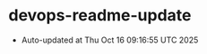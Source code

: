 # devops-readme-update
<!--START_SECTION:activity-->
- Auto-updated at Thu Oct 16 09:16:55 UTC 2025
<!--END_SECTION:activity-->
